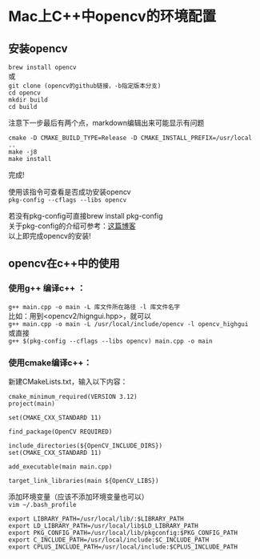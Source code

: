 # Mac上C++中opencv的环境配置
## 安装opencv
`brew install opencv`  
或  
`git clone (opencv的github链接，-b指定版本分支)`    
`cd opencv`     
`mkdir build`   
`cd build`

注意下一步最后有两个点，markdown编辑出来可能显示有问题

`cmake -D CMAKE_BUILD_TYPE=Release -D CMAKE_INSTALL_PREFIX=/usr/local ..
`  
`make -j8`  
`make install`

完成!

使用该指令可查看是否成功安装opencv  
`pkg-config --cflags --libs opencv`

若没有pkg-config可直接brew install pkg-config  
关于pkg-config的介绍可参考：[这篇博客](https://blog.csdn.net/newchenxf/article/details/51750239)  
以上即完成opencv的安装!


## opencv在c++中的使用
### 使用g++ 编译c++ ：
`g++ main.cpp -o main -L 库文件所在路径 -l 库文件名字`  
比如：用到<opencv2/higngui.hpp>，就可以  
`g++ main.cpp -o main -L /usr/local/include/opencv -l opencv_highgui`  
或直接  
`g++ $(pkg-config --cflags --libs opencv) main.cpp -o main`


### 使用cmake编译c++：
新建CMakeLists.txt，输入以下内容：
```
cmake_minimum_required(VERSION 3.12)
project(main)

set(CMAKE_CXX_STANDARD 11)

find_package(OpenCV REQUIRED)

include_directories(${OpenCV_INCLUDE_DIRS})
set(CMAKE_CXX_STANDARD 11)

add_executable(main main.cpp)

target_link_libraries(main ${OpenCV_LIBS})
```

添加环境变量（应该不添加环境变量也可以）  
`vim ~/.bash_profile`
```
export LIBRARY_PATH=/usr/local/lib/:$LIBRARY_PATH
export LD_LIBRARY_PATH=/usr/local/lib$LD_LIBRARY_PATH
export PKG_CONFIG_PATH=/usr/local/lib/pkgconfig:$PKG_CONFIG_PATH
export C_INCLUDE_PATH=/usr/local/include:$C_INCLUDE_PATH
export CPLUS_INCLUDE_PATH=/usr/local/include:$CPLUS_INCLUDE_PATH
```